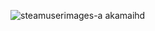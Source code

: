 
![steamuserimages-a akamaihd](https://github.com/user-attachments/assets/725da81c-840a-4f3d-8377-9a0d63fed0cf)
